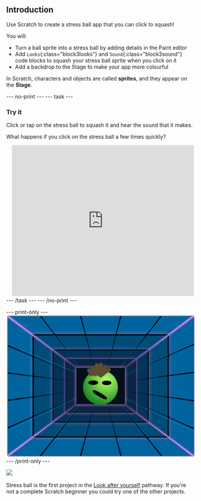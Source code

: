 ## Introduction

Use Scratch to create a stress ball app that you can click to squash!

You will:
+ Turn a ball sprite into a stress ball by adding details in the Paint editor
+ Add `Looks`{:class="block3looks"} and `Sound`{:class="block3sound"} code blocks to squash your stress ball sprite when you click on it
+ Add a backdrop to the Stage to make your app more colourful

In Scratch, characters and objects are called **sprites**, and they appear on the **Stage**. 

--- no-print ---
--- task ---
### Try it
<div style="display: flex; flex-wrap: wrap">
<div style="flex-basis: 175px; flex-grow: 1">  
Click or tap on the stress ball to squash it and hear the sound that it makes.

What happens if you click on the stress ball a few times quickly?
</div>
<div class="scratch-preview" style="margin-left: 15px;">
  <iframe allowtransparency="true" width="485" height="402" src="https://scratch.mit.edu/projects/embed/401316899/?autostart=false" frameborder="0"></iframe>
</div>
</div>
--- /task ---
--- /no-print ---

--- print-only ---
![Complete project](images/balls-showcase-static.png)
--- /print-only ---

![](http://code.org/api/hour/begin_rp_stress.png)

Stress ball is the first project in the [Look after yourself](https://projects.raspberrypi.org/en/pathways/look-after-yourself) pathway. If you're not a complete Scratch beginner you could try one of the other projects. 